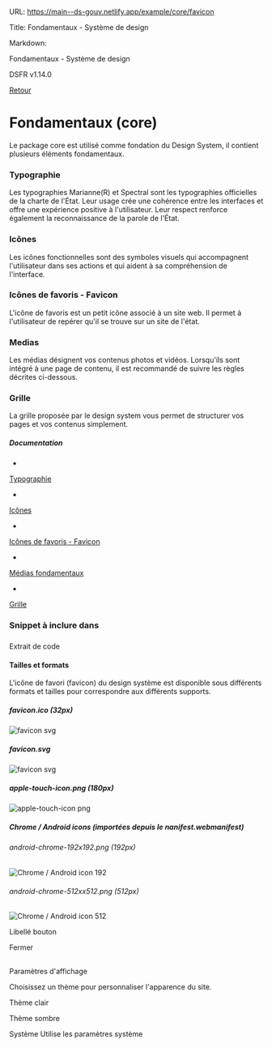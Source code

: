 URL:
https://main--ds-gouv.netlify.app/example/core/favicon

Title:
Fondamentaux - Système de design

Markdown:

Fondamentaux - Système de design


DSFR v1.14.0


[Retour](../)


# Fondamentaux (core)


Le package core est utilisé comme fondation du Design System, il contient plusieurs éléments fondamentaux.


### Typographie


Les typographies Marianne(R) et Spectral sont les typographies officielles de la charte de l'État. Leur usage crée une cohérence entre les interfaces et offre une expérience positive à l'utilisateur. Leur respect renforce également la reconnaissance de la parole de l'État.


### Icônes


Les icônes fonctionnelles sont des symboles visuels qui accompagnent l'utilisateur dans ses actions et qui aident à sa compréhension de l'interface.


### Icônes de favoris - Favicon


L'icône de favoris est un petit icône associé à un site web. Il permet à l'utilisateur de repérer qu'il se trouve sur un site de l'état.


### Medias


Les médias désignent vos contenus photos et vidéos. Lorsqu'ils sont intégré à une page de contenu, il est recommandé de suivre les règles décrites ci-dessous.


### Grille


La grille proposée par le design system vous permet de structurer vos pages et vos contenus simplement.


##### Documentation


-
[Typographie](https://www.systeme-de-design.gouv.fr/elements-d-interface/fondamentaux-de-l-identite-de-l-etat/typographie/)


-
[Icônes](https://www.systeme-de-design.gouv.fr/elements-d-interface/fondamentaux-techniques/icones)


-
[Icônes de favoris - Favicon](https://www.systeme-de-design.gouv.fr/elements-d-interface/fondamentaux-techniques/icone-de-favoris)


-
[Médias fondamentaux](https://www.systeme-de-design.gouv.fr/elements-d-interface/fondamentaux-techniques/medias)


-
[Grille](https://www.systeme-de-design.gouv.fr/elements-d-interface/fondamentaux-techniques/grille-et-points-de-rupture)


### Snippet à inclure dans <head></head>


###
Extrait de code


<meta name="theme-color" content="#000091"><!-- Défini la couleur de thème du navigateur (Safari/Android) -->
<link rel="apple-touch-icon" href="../../../dist/favicon/apple-touch-icon.png"><!-- 180x180 -->
<link rel="icon" href="../../../dist/favicon/favicon.svg" type="image/svg+xml">
<!-- si favicon.ico peut etre placé à la racine du serveur, retirer la ligne ci-dessous -->
<link rel="shortcut icon" href="../../../dist/favicon/favicon.ico" type="image/x-icon"><!-- 32x32 -->
<link rel="manifest" href="../../../dist/favicon/manifest.webmanifest" crossorigin="use-credentials">
<!-- Modifier les chemins relatifs des favicons en fonction de la structure du projet -->
<!-- Dans le fichier manifest.webmanifest aussi, modifier les chemins vers les images -->


#### Tailles et formats


L'icône de favori (favicon) du design système est disponible sous différents formats et tailles pour correspondre aux différents supports.

##### favicon.ico (32px)


![favicon svg](../../../dist/favicon/favicon.ico)


##### favicon.svg


![favicon svg](../../../dist/favicon/favicon.svg)


##### apple-touch-icon.png (180px)


![apple-touch-icon png](../../../dist/favicon/apple-touch-icon.png)


##### Chrome / Android icons (importées depuis le nanifest.webmanifest)


###### android-chrome-192x192.png (192px)


![Chrome / Android icon 192](../../../dist/favicon/android-chrome-192x192.png)


###### android-chrome-512xx512.png (512px)


![Chrome / Android icon 512](../../../dist/favicon/android-chrome-512x512.png)


Libellé bouton


Fermer


##
Paramètres d'affichage


Choisissez un thème pour personnaliser l'apparence du site.


Thème clair


Thème sombre


Système
Utilise les paramètres système

